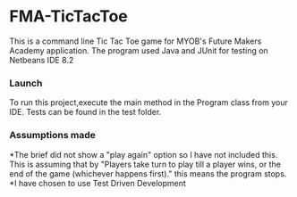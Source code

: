 # FMA-TicTacToe

This is a command line Tic Tac Toe game for MYOB's Future Makers Academy application. 
The program used Java and JUnit for testing on Netbeans IDE 8.2


### Launch
To run this project,execute the main method in the Program class from your IDE.
Tests can be found in the test folder.

### Assumptions made 
*The brief did not show a "play again" option so I have not included this. This is assuming that by "Players take turn to play till a player wins, or the end of the game (whichever happens first)." this means the program stops. 
<br>
*I have chosen to use Test Driven Development


